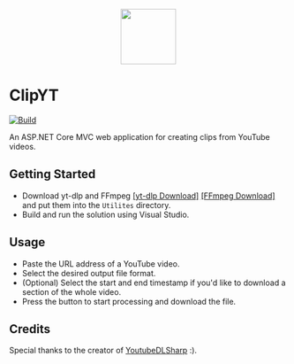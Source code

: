 <p align="center">
  <img height="100" src="https://github.com/pawelptak/clip-yt/assets/52631916/260e525c-0c20-401a-8bb4-5208e2084cd2">
</p>

# ClipYT
[![Build](https://github.com/pawelptak/clip-yt/actions/workflows/build.yml/badge.svg?branch=main)](https://github.com/pawelptak/clip-yt/actions/workflows/build.yml)

An ASP.NET Core MVC web application for creating clips from YouTube videos.

## Getting Started
- Download yt-dlp and FFmpeg [[yt-dlp Download]](https://github.com/yt-dlp/yt-dlp/releases/latest) [[FFmpeg Download]](https://ffmpeg.org/download.html) and put them into the `Utilites` directory.
- Build and run the solution using Visual Studio.

## Usage
- Paste the URL address of a YouTube video.
- Select the desired output file format.
- (Optional) Select the start and end timestamp if you'd like to download a section of the whole video.
- Press the button to start processing and download the file.

## Credits
Special thanks to the creator of [YoutubeDLSharp](https://github.com/Bluegrams/YoutubeDLSharp) :).

